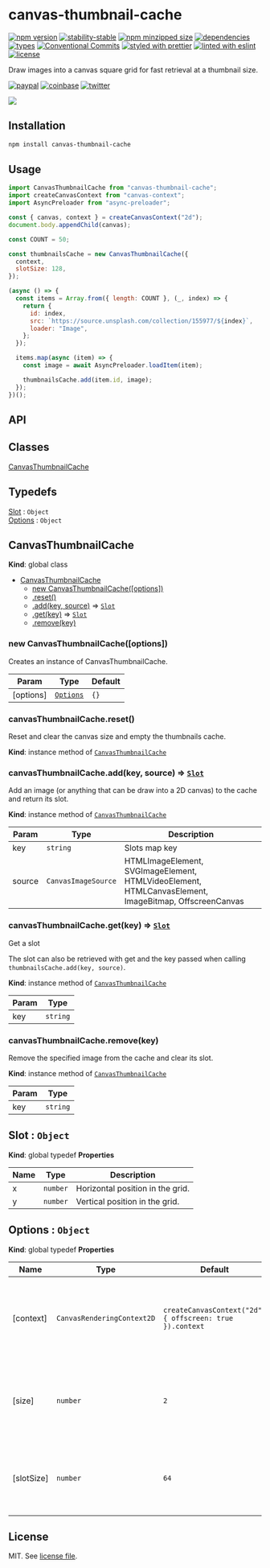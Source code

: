 # canvas-thumbnail-cache

[![npm version](https://img.shields.io/npm/v/canvas-thumbnail-cache)](https://www.npmjs.com/package/canvas-thumbnail-cache)
[![stability-stable](https://img.shields.io/badge/stability-stable-green.svg)](https://www.npmjs.com/package/canvas-thumbnail-cache)
[![npm minzipped size](https://img.shields.io/bundlephobia/minzip/canvas-thumbnail-cache)](https://bundlephobia.com/package/canvas-thumbnail-cache)
[![dependencies](https://img.shields.io/librariesio/release/npm/canvas-thumbnail-cache)](https://github.com/dmnsgn/canvas-thumbnail-cache/blob/main/package.json)
[![types](https://img.shields.io/npm/types/canvas-thumbnail-cache)](https://github.com/microsoft/TypeScript)
[![Conventional Commits](https://img.shields.io/badge/Conventional%20Commits-1.0.0-fa6673.svg)](https://conventionalcommits.org)
[![styled with prettier](https://img.shields.io/badge/styled_with-Prettier-f8bc45.svg?logo=prettier)](https://github.com/prettier/prettier)
[![linted with eslint](https://img.shields.io/badge/linted_with-ES_Lint-4B32C3.svg?logo=eslint)](https://github.com/eslint/eslint)
[![license](https://img.shields.io/github/license/dmnsgn/canvas-thumbnail-cache)](https://github.com/dmnsgn/canvas-thumbnail-cache/blob/main/LICENSE.md)

Draw images into a canvas square grid for fast retrieval at a thumbnail size.

[![paypal](https://img.shields.io/badge/donate-paypal-informational?logo=paypal)](https://paypal.me/dmnsgn)
[![coinbase](https://img.shields.io/badge/donate-coinbase-informational?logo=coinbase)](https://commerce.coinbase.com/checkout/56cbdf28-e323-48d8-9c98-7019e72c97f3)
[![twitter](https://img.shields.io/twitter/follow/dmnsgn?style=social)](https://twitter.com/dmnsgn)

![](https://raw.githubusercontent.com/dmnsgn/canvas-thumbnail-cache/main/screenshot.gif)

## Installation

```bash
npm install canvas-thumbnail-cache
```

## Usage

```js
import CanvasThumbnailCache from "canvas-thumbnail-cache";
import createCanvasContext from "canvas-context";
import AsyncPreloader from "async-preloader";

const { canvas, context } = createCanvasContext("2d");
document.body.appendChild(canvas);

const COUNT = 50;

const thumbnailsCache = new CanvasThumbnailCache({
  context,
  slotSize: 128,
});

(async () => {
  const items = Array.from({ length: COUNT }, (_, index) => {
    return {
      id: index,
      src: `https://source.unsplash.com/collection/155977/${index}`,
      loader: "Image",
    };
  });

  items.map(async (item) => {
    const image = await AsyncPreloader.loadItem(item);

    thumbnailsCache.add(item.id, image);
  });
})();
```

## API

<!-- api-start -->

## Classes

<dl>
<dt><a href="#CanvasThumbnailCache">CanvasThumbnailCache</a></dt>
<dd></dd>
</dl>

## Typedefs

<dl>
<dt><a href="#Slot">Slot</a> : <code>Object</code></dt>
<dd></dd>
<dt><a href="#Options">Options</a> : <code>Object</code></dt>
<dd></dd>
</dl>

<a name="CanvasThumbnailCache"></a>

## CanvasThumbnailCache

**Kind**: global class

- [CanvasThumbnailCache](#CanvasThumbnailCache)
  - [new CanvasThumbnailCache([options])](#new_CanvasThumbnailCache_new)
  - [.reset()](#CanvasThumbnailCache+reset)
  - [.add(key, source)](#CanvasThumbnailCache+add) ⇒ [<code>Slot</code>](#Slot)
  - [.get(key)](#CanvasThumbnailCache+get) ⇒ [<code>Slot</code>](#Slot)
  - [.remove(key)](#CanvasThumbnailCache+remove)

<a name="new_CanvasThumbnailCache_new"></a>

### new CanvasThumbnailCache([options])

Creates an instance of CanvasThumbnailCache.

| Param     | Type                             | Default         |
| --------- | -------------------------------- | --------------- |
| [options] | [<code>Options</code>](#Options) | <code>{}</code> |

<a name="CanvasThumbnailCache+reset"></a>

### canvasThumbnailCache.reset()

Reset and clear the canvas size and empty the thumbnails cache.

**Kind**: instance method of [<code>CanvasThumbnailCache</code>](#CanvasThumbnailCache)
<a name="CanvasThumbnailCache+add"></a>

### canvasThumbnailCache.add(key, source) ⇒ [<code>Slot</code>](#Slot)

Add an image (or anything that can be draw into a 2D canvas) to the cache and return its slot.

**Kind**: instance method of [<code>CanvasThumbnailCache</code>](#CanvasThumbnailCache)

| Param  | Type                           | Description                                                                                          |
| ------ | ------------------------------ | ---------------------------------------------------------------------------------------------------- |
| key    | <code>string</code>            | Slots map key                                                                                        |
| source | <code>CanvasImageSource</code> | HTMLImageElement, SVGImageElement, HTMLVideoElement, HTMLCanvasElement, ImageBitmap, OffscreenCanvas |

<a name="CanvasThumbnailCache+get"></a>

### canvasThumbnailCache.get(key) ⇒ [<code>Slot</code>](#Slot)

Get a slot

The slot can also be retrieved with get and the key passed when calling `thumbnailsCache.add(key, source)`.

**Kind**: instance method of [<code>CanvasThumbnailCache</code>](#CanvasThumbnailCache)

| Param | Type                |
| ----- | ------------------- |
| key   | <code>string</code> |

<a name="CanvasThumbnailCache+remove"></a>

### canvasThumbnailCache.remove(key)

Remove the specified image from the cache and clear its slot.

**Kind**: instance method of [<code>CanvasThumbnailCache</code>](#CanvasThumbnailCache)

| Param | Type                |
| ----- | ------------------- |
| key   | <code>string</code> |

<a name="Slot"></a>

## Slot : <code>Object</code>

**Kind**: global typedef
**Properties**

| Name | Type                | Description                      |
| ---- | ------------------- | -------------------------------- |
| x    | <code>number</code> | Horizontal position in the grid. |
| y    | <code>number</code> | Vertical position in the grid.   |

<a name="Options"></a>

## Options : <code>Object</code>

**Kind**: global typedef
**Properties**

| Name       | Type                                  | Default                                                                       | Description                                                                      |
| ---------- | ------------------------------------- | ----------------------------------------------------------------------------- | -------------------------------------------------------------------------------- |
| [context]  | <code>CanvasRenderingContext2D</code> | <code>createCanvasContext(&quot;2d&quot;, { offscreen: true }).context</code> | Canvas to render thumbnails too. Will try to get an offscreen canvas by default. |
| [size]     | <code>number</code>                   | <code>2</code>                                                                | Size of the canvas at start: a square with sides of length `slotSize * size`.    |
| [slotSize] | <code>number</code>                   | <code>64</code>                                                               | Size of the thumbnails. Will be drawn from center of the grid slot.              |

<!-- api-end -->

## License

MIT. See [license file](https://github.com/dmnsgn/canvas-thumbnail-cache/blob/main/LICENSE.md).
